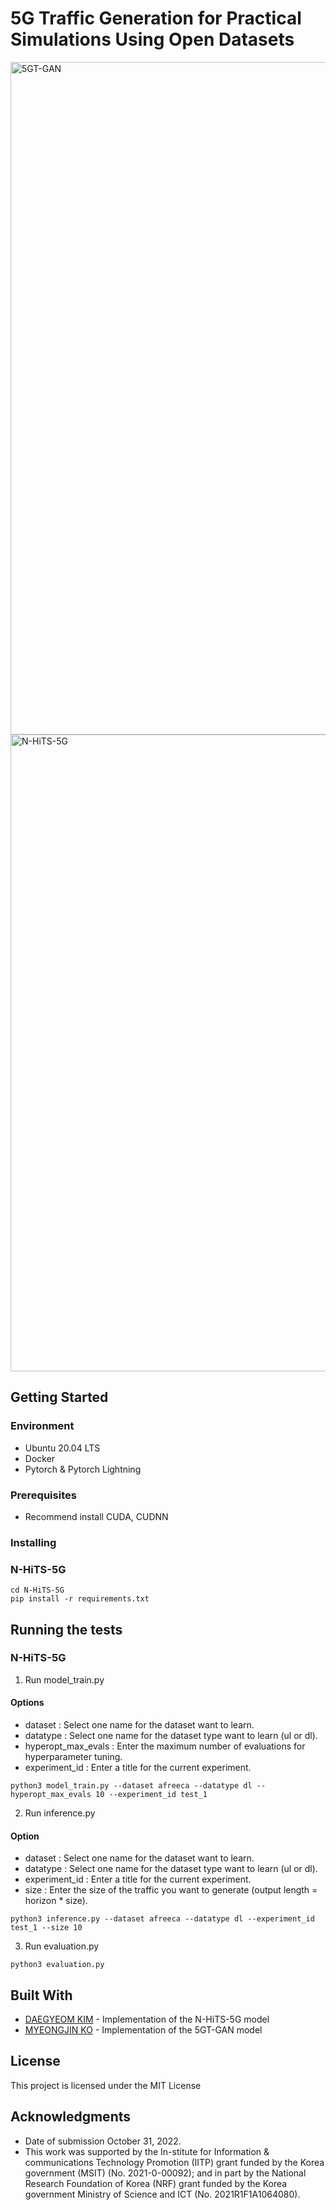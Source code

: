# 5G Traffic Generation for Practical Simulations Using Open Datasets

<img width="1076" alt="5GT-GAN" src="https://user-images.githubusercontent.com/57590655/198483530-cb958da0-4b29-45c1-8556-94aa4f4be211.png">
<img width="1019" alt="N-HiTS-5G" src="https://user-images.githubusercontent.com/57590655/198483553-84d4dd52-a69f-4f1c-a979-a1f94937c7ca.png">

## Getting Started 

### Environment
* Ubuntu 20.04 LTS
* Docker 
* Pytorch & Pytorch Lightning

### Prerequisites 
* Recommend install CUDA, CUDNN

### Installing

### N-HiTS-5G

```
cd N-HiTS-5G
pip install -r requirements.txt
```

## Running the tests

### N-HiTS-5G

1. Run model_train.py
#### Options
+ dataset : Select one name for the dataset want to learn.
+ datatype : Select one name for the dataset type want to learn (ul or dl).
+ hyperopt_max_evals : Enter the maximum number of evaluations for hyperparameter tuning.
+ experiment_id : Enter a title for the current experiment.

```
python3 model_train.py --dataset afreeca --datatype dl --hyperopt_max_evals 10 --experiment_id test_1
```

2. Run inference.py
#### Option
+ dataset : Select one name for the dataset want to learn.
+ datatype : Select one name for the dataset type want to learn (ul or dl).
+ experiment_id : Enter a title for the current experiment.
+ size : Enter the size of the traffic you want to generate (output length = horizon * size).

```
python3 inference.py --dataset afreeca --datatype dl --experiment_id test_1 --size 10
```

3. Run evaluation.py

```
python3 evaluation.py
```

## Built With

* [DAEGYEOM KIM](https://github.com/0913ktg) - Implementation of the N-HiTS-5G model
* [MYEONGJIN KO](https://github.com/KoMyeongjin) - Implementation of the 5GT-GAN model

## License

This project is licensed under the MIT License

## Acknowledgments

* Date of submission October 31, 2022.  
* This work was supported by the In-stitute for Information & communications Technology Promotion (IITP) grant funded by the Korea government (MSIT) (No. 2021-0-00092); and in part by the National Research Foundation of Korea (NRF) grant funded by the Korea government Ministry of Science and ICT (No. 2021R1F1A1064080). 

